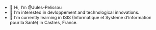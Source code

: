 - 👋 Hi, I’m @Jules-Pelissou
- 👀 I’m interested in devloppement and technological innovations.
- 🌱 I’m currently learning in ISIS (Informatique et Systeme d'Information pour la Santé) in Castres, France.
